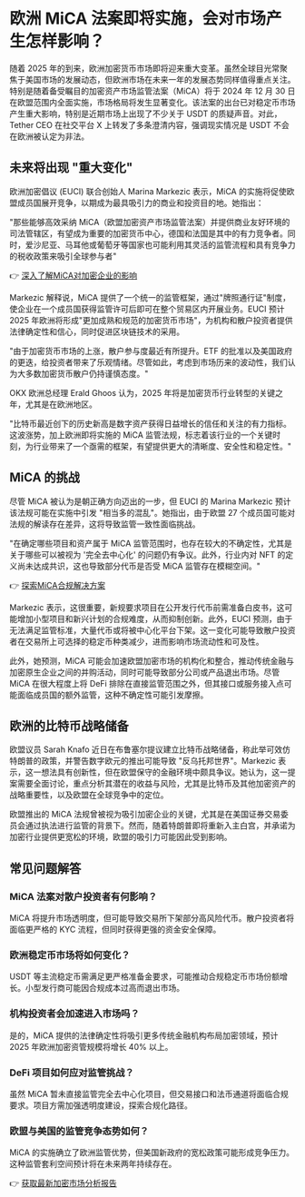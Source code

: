 # 欧洲 MiCA 法案即将实施，会对市场产生怎样影响？

随着 2025 年的到来，欧洲加密货币市场即将迎来重大变革。虽然全球目光常聚焦于美国市场的发展动态，但欧洲市场在未来一年的发展态势同样值得重点关注。特别是随着备受瞩目的加密资产市场监管法案（MiCA）将于 2024 年 12 月 30 日在欧盟范围内全面实施，市场格局将发生显著变化。该法案的出台已对稳定币市场产生重大影响，特别是近期市场上出现了不少关于 USDT 的质疑声音。对此，Tether CEO 在社交平台 X 上转发了多条澄清内容，强调现实情况是 USDT 不会在欧洲被认定为非法。

## 未来将出现 "重大变化"

欧洲加密倡议 (EUCI) 联合创始人 Marina Markezic 表示，MiCA 的实施将促使欧盟成员国展开竞争，以期成为最具吸引力的商业和投资目的地。她指出：

"那些能够高效采纳 MiCA（欧盟加密资产市场监管法案）并提供商业友好环境的司法管辖区，有望成为重要的加密货币中心，德国和法国是其中的有力竞争者。同时，爱沙尼亚、马耳他或葡萄牙等国家也可能利用其灵活的监管流程和具有竞争力的税收政策来吸引全球参与者"

👉 [深入了解MiCA对加密企业的影响](https://bit.ly/okx_welcome)

Markezic 解释说，MiCA 提供了一个统一的监管框架，通过"牌照通行证"制度，使企业在一个成员国获得监管许可后即可在整个贸易区内开展业务。EUCI 预计 2025 年欧洲将形成"更加成熟和规范的加密货币市场"，为机构和散户投资者提供法律确定性和信心，同时促进区块链技术的采用。

"由于加密货币市场的上涨，散户参与度最近有所提升。ETF 的批准以及美国政府的更迭，给投资者带来了乐观情绪。尽管如此，考虑到市场历来的波动性，我们认为大多数加密货币散户仍持谨慎态度。"

OKX 欧洲总经理 Erald Ghoos 认为，2025 年将是加密货币行业转型的关键之年，尤其是在欧洲地区。

"比特币最近创下的历史新高是数字资产获得日益增长的信任和关注的有力指标。这波涨势，加上欧洲即将实施的 MiCA 监管法规，标志着该行业的一个关键时刻，为行业带来了一个亟需的框架，有望提供更大的清晰度、安全性和稳定性。"

## MiCA 的挑战

尽管 MiCA 被认为是朝正确方向迈出的一步，但 EUCI 的 Marina Markezic 预计该法规可能在实施中引发 "相当多的混乱"。她指出，由于欧盟 27 个成员国可能对法规的解读存在差异，这将导致监管一致性面临挑战。

"在确定哪些项目和资产属于 MiCA 监管范围时，也存在较大的不确定性，尤其是关于哪些可以被视为 '完全去中心化' 的问题仍有争议。此外，行业内对 NFT 的定义尚未达成共识，这也导致部分代币是否受 MiCA 监管存在模糊空间。"

👉 [探索MiCA合规解决方案](https://bit.ly/okx_welcome)

Markezic 表示，这很重要，新规要求项目在公开发行代币前需准备白皮书，这可能增加小型项目和新兴计划的合规难度，从而抑制创新。此外，EUCI 预测，由于无法满足监管标准，大量代币或将被中心化平台下架。这一变化可能导致散户投资者在交易所上可选择的稳定币种类减少，进而影响市场流动性和可及性。

此外，她预测，MiCA 可能会加速欧盟加密市场的机构化和整合，推动传统金融与加密原生企业之间的并购活动，同时可能导致部分公司或产品退出市场。尽管 MiCA 在很大程度上将 DeFi 排除在直接监管范围之外，但其接口或服务接入点可能面临成员国的额外监管，这种不确定性可能引发摩擦。

## 欧洲的比特币战略储备

欧盟议员 Sarah Knafo 近日在布鲁塞尔提议建立比特币战略储备，称此举可效仿特朗普的政策，并警告数字欧元的推出可能导致 "反乌托邦世界"。Markezic 表示，这一想法具有创新性，但在欧盟保守的金融环境中颇具争议。她认为，这一提案需要全面讨论，重点分析其潜在的收益与风险，尤其是比特币及其他加密资产的战略重要性，以及欧盟在全球竞争中的定位。

欧盟推出的 MiCA 法规曾被视为吸引加密企业的关键，尤其是在美国证券交易委员会通过执法进行监管的背景下。然而，随着特朗普即将重新入主白宫，并承诺为加密行业提供更宽松的环境，欧盟的吸引力可能因此受到影响。

## 常见问题解答

### MiCA 法案对散户投资者有何影响？
MiCA 将提升市场透明度，但可能导致交易所下架部分高风险代币。散户投资者将面临更严格的 KYC 流程，但同时获得更强的资金安全保障。

### 欧洲稳定币市场将如何变化？
USDT 等主流稳定币需满足更严格准备金要求，可能推动合规稳定币市场份额增长。小型发行商可能因合规成本过高而退出市场。

### 机构投资者会加速进入市场吗？
是的，MiCA 提供的法律确定性将吸引更多传统金融机构布局加密领域，预计 2025 年欧洲加密资管规模将增长 40% 以上。

### DeFi 项目如何应对监管挑战？
虽然 MiCA 暂未直接监管完全去中心化项目，但交易接口和法币通道将面临合规要求。项目方需加强透明度建设，探索合规化路径。

### 欧盟与美国的监管竞争态势如何？
MiCA 的实施确立了欧洲监管优势，但美国新政府的宽松政策可能形成竞争压力。这种监管套利空间预计将在未来两年持续存在。

👉 [获取最新加密市场分析报告](https://bit.ly/okx_welcome)